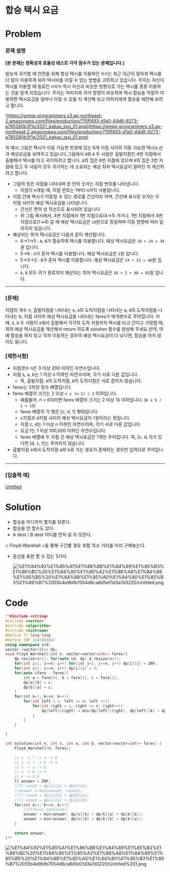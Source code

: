 # 합승 택시 요금

# Problem

### **문제 설명**

**[본 문제는 정확성과 효율성 테스트 각각 점수가 있는 문제입니다.]**

밤늦게 귀가할 때 안전을 위해 항상 택시를 이용하던 `무지`는 최근 야근이 잦아져 택시를 더 많이 이용하게 되어 택시비를 아낄 수 있는 방법을 고민하고 있습니다. 무지는 자신이 택시를 이용할 때 동료인 `어피치` 역시 자신과 비슷한 방향으로 가는 택시를 종종 이용하는 것을 알게 되었습니다. 무지는 어피치와 귀가 방향이 비슷하여 택시 합승을 적절히 이용하면 택시요금을 얼마나 아낄 수 있을 지 계산해 보고 어피치에게 합승을 제안해 보려고 합니다.

![https://grepp-programmers.s3.ap-northeast-2.amazonaws.com/files/production/715ff493-d1a0-44d8-9273-a785280b3f1e/2021_kakao_taxi_01.png](https://grepp-programmers.s3.ap-northeast-2.amazonaws.com/files/production/715ff493-d1a0-44d8-9273-a785280b3f1e/2021_kakao_taxi_01.png)

위 예시 그림은 택시가 이동 가능한 반경에 있는 6개 지점 사이의 이동 가능한 택시노선과 예상요금을 보여주고 있습니다.그림에서 `A`와 `B` 두 사람은 출발지점인 4번 지점에서 출발해서 택시를 타고 귀가하려고 합니다. `A`의 집은 6번 지점에 있으며 `B`의 집은 2번 지점에 있고 두 사람이 모두 귀가하는 데 소요되는 예상 최저 택시요금이 얼마인 지 계산하려고 합니다.

- 그림의 원은 지점을 나타내며 원 안의 숫자는 지점 번호를 나타냅니다.
    - 지점이 n개일 때, 지점 번호는 1부터 n까지 사용됩니다.
- 지점 간에 택시가 이동할 수 있는 경로를 간선이라 하며, 간선에 표시된 숫자는 두 지점 사이의 예상 택시요금을 나타냅니다.
    - 간선은 편의 상 직선으로 표시되어 있습니다.
    - 위 그림 예시에서, 4번 지점에서 1번 지점으로(4→1) 가거나, 1번 지점에서 4번 지점으로(1→4) 갈 때 예상 택시요금은 `10`원으로 동일하며 이동 방향에 따라 달라지지 않습니다.
- 예상되는 최저 택시요금은 다음과 같이 계산됩니다.
    - 4→1→5 : `A`, `B`가 합승하여 택시를 이용합니다. 예상 택시요금은 `10 + 24 = 34`원 입니다.
    - 5→6 : `A`가 혼자 택시를 이용합니다. 예상 택시요금은 `2`원 입니다.
    - 5→3→2 : `B`가 혼자 택시를 이용합니다. 예상 택시요금은 `24 + 22 = 46`원 입니다.
    - `A`, `B` 모두 귀가 완료까지 예상되는 최저 택시요금은 `34 + 2 + 46 = 82`원 입니다.

---

### **[문제]**

지점의 개수 n, 출발지점을 나타내는 s, `A`의 도착지점을 나타내는 a, `B`의 도착지점을 나타내는 b, 지점 사이의 예상 택시요금을 나타내는 fares가 매개변수로 주어집니다. 이때, `A`, `B` 두 사람이 s에서 출발해서 각각의 도착 지점까지 택시를 타고 간다고 가정할 때, 최저 예상 택시요금을 계산해서 return 하도록 solution 함수를 완성해 주세요.만약, 아예 합승을 하지 않고 각자 이동하는 경우의 예상 택시요금이 더 낮다면, 합승을 하지 않아도 됩니다.

### **[제한사항]**

- 지점갯수 n은 3 이상 200 이하인 자연수입니다.
- 지점 s, a, b는 1 이상 n 이하인 자연수이며, 각기 서로 다른 값입니다.
    - 즉, 출발지점, `A`의 도착지점, `B`의 도착지점은 서로 겹치지 않습니다.
- fares는 2차원 정수 배열입니다.
- fares 배열의 크기는 2 이상 `n x (n-1) / 2` 이하입니다.
    - 예를들어, n = 6이라면 fares 배열의 크기는 2 이상 15 이하입니다. (`6 x 5 / 2 = 15`)
    - fares 배열의 각 행은 [c, d, f] 형태입니다.
    - c지점과 d지점 사이의 예상 택시요금이 `f`원이라는 뜻입니다.
    - 지점 c, d는 1 이상 n 이하인 자연수이며, 각기 서로 다른 값입니다.
    - 요금 f는 1 이상 100,000 이하인 자연수입니다.
    - fares 배열에 두 지점 간 예상 택시요금은 1개만 주어집니다. 즉, [c, d, f]가 있다면 [d, c, f]는 주어지지 않습니다.
- 출발지점 s에서 도착지점 a와 b로 가는 경로가 존재하는 경우만 입력으로 주어집니다.

---

### **[입출력 예]**

[Untitled](https://www.notion.so/dbf97458c3ea489c82bc0212c19f0199)

# Solution

- 합승을 어디까지 할지를 모른다.
- 합승을 안 할수도 있다.
- A dest / B dest 어디를 먼저 갈 지 모른다.

< Floyd-Warshall >을 통해 구간별 경유 포함 최소 거리를 미리 구해놓는다.

- 동선을 표현 할 수 있는 5가지

    ![%E1%84%92%E1%85%A1%E1%86%B8%E1%84%89%E1%85%B3%E1%86%BC%20%E1%84%90%E1%85%A2%E1%86%A8%E1%84%89%E1%85%B5%20%E1%84%8B%E1%85%AD%E1%84%80%E1%85%B3%E1%86%B7%2055b4e9bfb7054d6ca8d1e01d3a7d3220/Untitled.png](%E1%84%92%E1%85%A1%E1%86%B8%E1%84%89%E1%85%B3%E1%86%BC%20%E1%84%90%E1%85%A2%E1%86%A8%E1%84%89%E1%85%B5%20%E1%84%8B%E1%85%AD%E1%84%80%E1%85%B3%E1%86%B7%2055b4e9bfb7054d6ca8d1e01d3a7d3220/Untitled.png)

# Code

```cpp
**#include <string>
#include <vector>
#include <algorithm>
#include <iostream>
#define ll long long
#define INF 2147483647
using namespace std;
vector <vector<ll>> dp;
void Floyd_Warshall(int n, vector<vector<int>> fares){
    dp.resize(n+1); for(auto &d: dp) d.resize(n+1);
    for(int i=1; i<=n; i++) for(int j=1; j<=n; j++) dp[i][j] = INF;
    for(int i=1; i<=n; i++) dp[i][i] = 0;
    for(auto &fare : fares){
        int a = fare[0], b = fare[1], c = fare[2];
        dp[a][b] = c;
        dp[b][a] = c;
    }
    for(int k=1; k<=n; k++){
        for(int left = 1; left <= n; left ++){
            for(int right = 1; right <= n; right++){
                dp[left][right] = min(dp[left][right], dp[left][k] + dp[k][right]);
            }
        }
    }
    
}

int solution(int n, int s, int a, int b, vector<vector<int>> fares) {
    Floyd_Warshall(n, fares);
    
    // s -> ? -> a -> b
    // s -> ? -> b -> a
    // s -> a -> b
    // s -> b -> a
    // s -> a,b
    ll answer = INF;
    //ll case5 = dp[s][a] + dp[s][b];
    //answer = min(answer, case5);
    //ll case4 = dp[s][b] + dp[b][a];
    //ll case3 = dp[s][a] + dp[a][b];
    for(int k=1; k<=n; k++){
        //if(k==s continue);
        answer = min(answer, dp[s][k] + dp[k][a] + dp[k][b]);
        answer = min(answer, dp[s][k] + dp[k][b] + dp[k][a]);
    }
    
    return answer;
}**
```

![%E1%84%92%E1%85%A1%E1%86%B8%E1%84%89%E1%85%B3%E1%86%BC%20%E1%84%90%E1%85%A2%E1%86%A8%E1%84%89%E1%85%B5%20%E1%84%8B%E1%85%AD%E1%84%80%E1%85%B3%E1%86%B7%2055b4e9bfb7054d6ca8d1e01d3a7d3220/Untitled%201.png](%E1%84%92%E1%85%A1%E1%86%B8%E1%84%89%E1%85%B3%E1%86%BC%20%E1%84%90%E1%85%A2%E1%86%A8%E1%84%89%E1%85%B5%20%E1%84%8B%E1%85%AD%E1%84%80%E1%85%B3%E1%86%B7%2055b4e9bfb7054d6ca8d1e01d3a7d3220/Untitled%201.png)